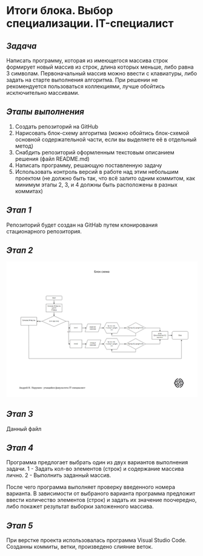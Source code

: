# **Итоги блока. Выбор специализации. IT-специалист**

## *Задача*
Написать программу, которая из имеющегося массива строк формирует новый массив из строк, длина которых меньше, либо равна 3 символам. Первоначальный массив можно ввести с клавиатуры, либо задать на старте выполнения алгоритма. При решении не рекомендуется пользоваться коллекциями, лучше обойтись исключительно массивами.

## *Этапы выполнения*

1. Создать репозиторий на GitHub
2. Нарисовать блок-схему алгоритма (можно обойтись блок-схемой основной содержательной части, если вы выделяете её в отдельный метод)
3. Снабдить репозиторий оформленным текстовым описанием решения (файл README.md)
4. Написать программу, решающую поставленную задачу
5. Использовать контроль версий в работе над этим небольшим проектом (не должно быть так, что всё залито одним коммитом, как минимум этапы 2, 3, и 4 должны быть расположены в разных коммитах)

## *Этап 1*

Репозиторий будет создан на GitHab путем клонирования стационарного репозитория.

## *Этап 2*

![Блок схема расположена в папке \image, файл \diagram.jpg](image\diagram.jpg)

## *Этап 3*

Данный файл

## *Этап 4*

Программа предлогает выбрать один из двух вариантов выполнения задачи.
1 - Задать кол-во элементов (строк) и содержание массива лично.
2 - Выполнить заданный массив.

После чего программа выполняет проверку введенного номера варианта. В зависимости от выбраного варианта программа предложит ввести количество элементов (строк) и задать их значение поочередно, либо покажет результат выборки заложенного массива.

## *Этап 5*

При верстке проекта использовалась программа Visual Studio Code. Созданны коммиты, ветки, произведено слияние веток. 



